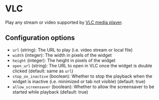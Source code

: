 # VLC

Play any stream or video supported by [VLC media player](https://www.videolan.org/vlc/).

## Configuration options

* `url` (string): The URL to play (i.e. video stream or local file)
* `width` (integer): The width in pixels of the widget
* `height` (integer): The height in pixels of the widget
* `open_url` (string): The URL to open in VLC once the widget is double clicked (default: same as `url`)
* `stop_on_inactive` (boolean): Whether to stop the playback when the widget is inactive (i.e. minimized or tab not visible) (default: true)
* `allow_screensaver` (boolean): Whether to allow the screensaver to be started while playback (default: true)